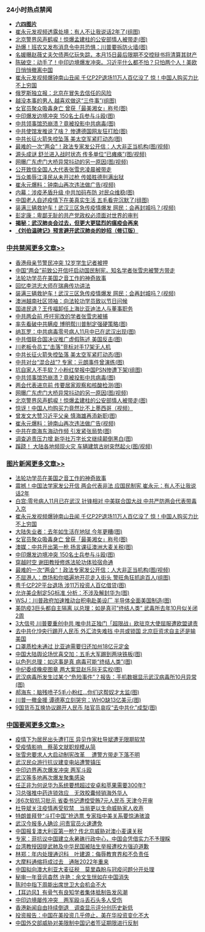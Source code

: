 <div class="catlist">
<h3>24小时热点禁闻</h3>
<ul>
<li><b><a href="64photo" target="_blank">六四图片</a></b></li>
<li><a href="https://github.com/fqnews/bnews/blob/master/cbnews/20200511/1326407.md">崔永元发视频透露处境：有人不让我说话2年了(组图)</a></li>
<li><a href="https://github.com/fqnews/bnews/blob/master/cbnews/20200511/1326544.md">北京警界风声鹤唳！惊爆孟建柱的公安部情人被带走(图)</a></li>
<li><a href="https://github.com/fqnews/bnews/blob/master/cnnews/20200511/1326668.md">劲爆！班农又发布消息令中共恐惧：川普要拆防火墙(图)</a></li>
<li><a href="https://github.com/fqnews/bnews/blob/master/yule/20200511/1326336.md">名媛曝赵薇丈夫欠债两亿玩失踪，本月15日最后限期不交控辩书将清算其财产</a></li>
<li><a href="https://github.com/fqnews/bnews/blob/master/cbnews/20200511/1326377.md">陈破空：动手了！中印边境爆发冲突。习近平什么都不怕？只怕两个人！美欧日悄悄撤离中国 </a></li>
<li><a href="https://github.com/fqnews/bnews/blob/master/topimagenews/20200511/1326691.md">崔永元发视频爆钟南山丑闻 千亿P2P退场11万人百亿没了 惊！中国人购买力比不上穷国</a></li>
<li><a href="https://github.com/fqnews/bnews/blob/master/comments/20200511/1326394.md">俄罗斯独立报：北京在冒失去信任的风险</a></li>
<li><a href="https://github.com/fqnews/bnews/blob/master/funmedia/20200511/1326376.md">越没本事的男人 越喜欢做这“三件事”(组图)</a></li>
<li><a href="https://github.com/fqnews/bnews/blob/master/topimagenews/20200511/1326612.md">女官员聚众吸毒身亡 曾获「最美湘女」称号(图)</a></li>
<li><a href="https://github.com/fqnews/bnews/blob/master/topimagenews/20200511/1326514.md">中印爆发边境冲突 150名士兵参与斗殴(图)</a></li>
<li><a href="https://github.com/fqnews/bnews/blob/master/cbnews/20200511/1326557.md">中共领事馆恐崩溃？竟被投影中共病毒(图)</a></li>
<li><a href="https://github.com/fqnews/bnews/blob/master/cnnews/hknews/20200511/1326412.md">中共使馆发推说了啥？ 惨遭德国网友狂打脸(图)</a></li>
<li><a href="https://github.com/fqnews/bnews/blob/master/cbnews/20200511/1326572.md">中共长征火箭失控坠落 美太空军紧盯动态(图)</a></li>
<li><a href="https://github.com/fqnews/bnews/blob/master/topimagenews/20200511/1326429.md">最难的一次“两会”！政法专家发公开信：人大非正当机构(图/视频)</a></li>
<li><a href="https://github.com/fqnews/bnews/blob/master/cbnews/20200511/1326500.md">源头成谜 舒兰进入战时状态 传多单位“已瘫痪”(图/视频)</a></li>
<li><a href="https://github.com/fqnews/bnews/blob/master/cbnews/20200511/1326552.md">网曝广东虎门大桥异常抖动的另一原因(图/视频)</a></li>
<li><a href="https://github.com/fqnews/bnews/blob/master/renquan/20200511/1326661.md">公开致信全国人大代表张雪忠凌晨被带走</a></li>
<li><a href="https://github.com/fqnews/bnews/blob/master/comments/20200511/1326673.md">当众羞辱江泽民从未开过枪 传姬胜德刑满出狱</a></li>
<li><a href="https://github.com/fqnews/bnews/blob/master/cbnews/20200511/1326535.md">崔永元爆料：钟南山再次违法做广告(视频)</a></li>
<li><a href="https://github.com/fqnews/bnews/blob/master/cbnews/20200511/1326322.md">内幕：涉疫矛盾升级 中共加码布防 对民众维稳(图)</a></li>
<li><a href="https://github.com/fqnews/bnews/blob/master/cnnews/20200511/1326682.md">中国老人自述疫情下在美真实生活 五毛看完沉默了(组图)</a></li>
<li><a href="https://github.com/fqnews/bnews/blob/master/cbnews/20200511/1326734.md">装满三辆救护车！武汉三区急传疫情爆发 网民：会再封城吗？(视频)</a></li>
<li><a href="https://github.com/fqnews/bnews/blob/master/cbnews/20200511/1326355.md">彭定康：卑鄙无耻的共产党政权必须面对世界的审判</a></li>
<li><b><a href="https://github.com/fqnews/bnews/blob/master/comments/20200211/1275071.md" target="_blank">揭秘：武汉肺炎会过去，但更大更猛烈的瘟疫会再来</a></b></li>
<li><b><a href="https://github.com/fqnews/bnews/blob/master/comments/20200207/1272816.md" target="_blank">《刘伯温碑记》预言避开武汉肺炎的妙招（修订版）</a></b></li>
</ul>
</div>

<div class="catlist">
<h3><a href="https://github.com/fqnews/bnews/blob/master/cbnews/" target="_blank">中共禁闻</a><span><a href="https://github.com/fqnews/bnews/blob/master/cbnews/" target="_blank" rel="nofollow">更多文章>></a></span></h3>
<ul>
<li><a href="https://github.com/fqnews/bnews/blob/master/cbnews/20200511/1326825.md" target="_blank">香港母亲节警民冲突 12岁学生记者被押</a></li>
<li><a href="https://github.com/fqnews/bnews/blob/master/cbnews/20200511/1326768.md" target="_blank">中国“两会”前致公开信吁启动国民制宪，知名学者张雪忠被警方带走</a></li>
<li><a href="https://github.com/fqnews/bnews/blob/master/comments/20200511/1326751.md" target="_blank">法轮功学员在美国之音工作的神奇故事</a></li>
<li><a href="https://github.com/fqnews/bnews/blob/master/cbnews/20200511/1326732.md" target="_blank">回忆李洪志大师在瑞典传功讲法</a></li>
<li><a href="https://github.com/fqnews/bnews/blob/master/cbnews/20200511/1326734.md" target="_blank">装满三辆救护车！武汉三区急传疫情爆发 网民：会再封城吗？(视频)</a></li>
<li><a href="https://github.com/fqnews/bnews/blob/master/cbnews/20200511/1326629.md" target="_blank">澳洲越南社区领袖：向法轮功学员致以节日问候</a></li>
<li><a href="https://github.com/fqnews/bnews/blob/master/cbnews/20200511/1326717.md" target="_blank">国进民退？王传福卸任上海比亚迪法人与董事职务</a></li>
<li><a href="https://github.com/fqnews/bnews/blob/master/cbnews/20200511/1326684.md" target="_blank">中共两会前 呼吁宪改的学者张雪忠被捕</a></li>
<li><a href="https://github.com/fqnews/bnews/blob/master/cbnews/20200511/1326677.md" target="_blank">率先看破中共瞒疫 博明帮川普制定强硬策略(图)</a></li>
<li><a href="https://github.com/fqnews/bnews/blob/master/cbnews/20200511/1326676.md" target="_blank">纳瓦罗：中共病毒零号病人11月中已在武汉出现(图)</a></li>
<li><a href="https://github.com/fqnews/bnews/blob/master/cbnews/20200511/1326672.md" target="_blank">中共借联合国决议推广虚假陈述 美国反击(图)</a></li>
<li><a href="https://github.com/fqnews/bnews/blob/master/cbnews/20200511/1326646.md" target="_blank">川老板令员工“击落”竞标对手17架无人机</a></li>
<li><a href="https://github.com/fqnews/bnews/blob/master/cbnews/20200511/1326572.md" target="_blank">中共长征火箭失控坠落 美太空军紧盯动态(图)</a></li>
<li><a href="https://github.com/fqnews/bnews/blob/master/cbnews/20200511/1326571.md" target="_blank">中共对台“混合战”? 专家：元朗事件曾演练(图)</a></li>
<li><a href="https://github.com/fqnews/bnews/blob/master/cbnews/20200511/1326570.md" target="_blank">坑自家人不手软？小粉红举报中国PSN惨遭下架(组图)</a></li>
<li><a href="https://github.com/fqnews/bnews/blob/master/cbnews/20200511/1326557.md" target="_blank">中共领事馆恐崩溃？竟被投影中共病毒(图)</a></li>
<li><a href="https://github.com/fqnews/bnews/blob/master/cbnews/20200511/1326556.md" target="_blank">两会代表进京前 传要居家观察和核酸检测(图)</a></li>
<li><a href="https://github.com/fqnews/bnews/blob/master/cbnews/20200511/1326552.md" target="_blank">网曝广东虎门大桥异常抖动的另一原因(图/视频)</a></li>
<li><a href="https://github.com/fqnews/bnews/blob/master/cbnews/20200511/1326544.md" target="_blank">北京警界风声鹤唳！惊爆孟建柱的公安部情人被带走(图)</a></li>
<li><a href="https://github.com/fqnews/bnews/blob/master/cbnews/20200511/1326543.md" target="_blank">惊讶！中国人均购买力竟然比不上墨西哥（视频）</a></li>
<li><a href="https://github.com/fqnews/bnews/blob/master/cbnews/20200511/1326536.md" target="_blank">曾发文大赞习近平父亲 慎海雄再添新职(图)</a></li>
<li><a href="https://github.com/fqnews/bnews/blob/master/cbnews/20200511/1326535.md" target="_blank">崔永元爆料：钟南山再次违法做广告(视频)</a></li>
<li><a href="https://github.com/fqnews/bnews/blob/master/cbnews/20200511/1326517.md" target="_blank">中共在南海东海动作频 引发紧张局势(图)</a></li>
<li><a href="https://github.com/fqnews/bnews/blob/master/cbnews/20200511/1326516.md" target="_blank">调查追责压力增 新华社万字长文继续颠倒黑白(图)</a></li>
<li><a href="https://github.com/fqnews/bnews/blob/master/cbnews/20200511/1326515.md" target="_blank">蹊跷！ 大陆各地频现火灾 车辆建筑古树突然起火(图/视频)</a></li>

</ul>
</div>
<div class="catlist">
<h3><a href="https://github.com/fqnews/bnews/blob/master/topimagenews/" target="_blank">图片新闻</a><span><a href="https://github.com/fqnews/bnews/blob/master/topimagenews/" target="_blank" rel="nofollow">更多文章>></a></span></h3>
<ul>
<li><a href="https://github.com/fqnews/bnews/blob/master/comments/20200511/1326751.md" target="_blank">法轮功学员在美国之音工作的神奇故事</a></li>
<li><a href="https://github.com/fqnews/bnews/blob/master/topimagenews/20200511/1326733.md" target="_blank">震撼！中国法学家发公开信 两会代表非法 应国民制宪 崔永元：有人不让我说话2年</a></li>
<li><a href="https://github.com/fqnews/bnews/blob/master/topimagenews/20200511/1326708.md" target="_blank">白宫:零号病人11月已在武汉 针锋相对 中美联合国大战 中共严防两会代表带毒入京</a></li>
<li><a href="https://github.com/fqnews/bnews/blob/master/topimagenews/20200511/1326691.md" target="_blank">崔永元发视频爆钟南山丑闻 千亿P2P退场11万人百亿没了 惊！中国人购买力比不上穷国</a></li>
<li><a href="https://github.com/fqnews/bnews/blob/master/topimagenews/20200511/1326613.md" target="_blank">大陆失业者：去年如生活在地狱 今年更糟(图)</a></li>
<li><a href="https://github.com/fqnews/bnews/blob/master/topimagenews/20200511/1326612.md" target="_blank">女官员聚众吸毒身亡 曾获「最美湘女」称号(图)</a></li>
<li><a href="https://github.com/fqnews/bnews/blob/master/topimagenews/20200511/1326555.md" target="_blank">澳媒：中共开出第一枪 扬言课征澳洲大麦关税(图)</a></li>
<li><a href="https://github.com/fqnews/bnews/blob/master/topimagenews/20200511/1326514.md" target="_blank">中印爆发边境冲突 150名士兵参与斗殴(图)</a></li>
<li><a href="https://github.com/fqnews/bnews/blob/master/comments/20200511/1322384.md" target="_blank">穿越时空 谢田教授修炼法轮功体验宿命通</a></li>
<li><a href="https://github.com/fqnews/bnews/blob/master/topimagenews/20200511/1326429.md" target="_blank">最难的一次“两会”！政法专家发公开信：人大非正当机构(图/视频)</a></li>
<li><a href="https://github.com/fqnews/bnews/blob/master/topimagenews/20200511/1326417.md" target="_blank">不屈港人：商场和你唱遍地开花走入街头 警旺角狂抓逾百人(组图)</a></li>
<li><a href="https://github.com/fqnews/bnews/blob/master/topimagenews/20200511/1326416.md" target="_blank">粤千亿P2P平台退场 涉11万投资人百亿借贷(图)</a></li>
<li><a href="https://github.com/fqnews/bnews/blob/master/topimagenews/20200511/1326406.md" target="_blank">允许美企制定5G标准 分析：不涉及解封华为(图)</a></li>
<li><a href="https://github.com/fqnews/bnews/blob/master/topimagenews/20200511/1326300.md" target="_blank">WSJ：川普政府加速推动台积电赴美设厂 半导体全面美国制造(图)</a></li>
<li><a href="https://github.com/fqnews/bnews/blob/master/topimagenews/20200510/1326273.md" target="_blank">美防疫3巨头都自主隔离 以总理：如是真可&#8221;终结人类” 武毒所去年10月似关闭2周</a></li>
<li><a href="https://github.com/fqnews/bnews/blob/master/topimagenews/20200510/1326241.md" target="_blank">3大信号 川普要重创中共 唯中共正独门「超限战」欧驻京大使屈服遭欧盟谴责</a></li>
<li><a href="https://github.com/fqnews/bnews/blob/master/topimagenews/20200510/1326162.md" target="_blank">去中共化!9央行踢开人民币 外汇流失难挡 中共或锁国 北京巨资求自主还是输美国</a></li>
<li><a href="https://github.com/fqnews/bnews/blob/master/topimagenews/20200510/1326161.md" target="_blank">口罩质检未通过 比亚迪需要归还加州18亿元定金</a></li>
<li><a href="https://github.com/fqnews/bnews/blob/master/topimagenews/20200510/1326160.md" target="_blank">中国大陆舆论场忧喜交加：五毛大军踢到两块铁板(图)</a></li>
<li><a href="https://github.com/fqnews/bnews/blob/master/topimagenews/20200510/1326159.md" target="_blank">以色列总理：如这事是真 病毒可能“终结人类”(图)</a></li>
<li><a href="https://github.com/fqnews/bnews/blob/master/topimagenews/20200510/1326109.md" target="_blank">中纪委成橡皮图章 两大案显赵乐际无实权(图)</a></li>
<li><a href="https://github.com/fqnews/bnews/blob/master/topimagenews/20200510/1325959.md" target="_blank">武汉病毒所发生过某个“危险事件”？报告：手机数据显示武汉病毒所10月异常(图)</a></li>
<li><a href="https://github.com/fqnews/bnews/blob/master/topimagenews/20200510/1325884.md" target="_blank">郝海东：脑残喷子5毛小粉红&#8230;你们这帮奴才太监(图)</a></li>
<li><a href="https://github.com/fqnews/bnews/blob/master/topimagenews/20200510/1325823.md" target="_blank">川普一撤金援 谭德塞立刻哭穷：WHO缺13亿美元(图)</a></li>
<li><a href="https://github.com/fqnews/bnews/blob/master/topimagenews/20200510/1325782.md" target="_blank">9国货币互换协议踢开人民币 陆官员哀叹“去中共化”成型(图)</a></li>

</ul>
</div>
<div class="catlist">
<h3><a href="https://github.com/fqnews/bnews/blob/master/headline/" target="_blank">中国要闻</a><span><a href="https://github.com/fqnews/bnews/blob/master/headline/" target="_blank" rel="nofollow">更多文章>></a></span></h3>
<ul>
<li><a href="https://github.com/fqnews/bnews/blob/master/headline/20200511/1326846.md" target="_blank">疫情下为居民出头遭打压 异见作家杜导斌遭无限期软禁</a></li>
<li><a href="https://github.com/fqnews/bnews/blob/master/headline/20200511/1326845.md" target="_blank">受疫情影响　蔡英文就职规模从简</a></li>
<li><a href="https://github.com/fqnews/bnews/blob/master/headline/20200511/1326844.md" target="_blank">张雪忠要求人大启动制宪改革 　遭警方带走下落不明</a></li>
<li><a href="https://github.com/fqnews/bnews/blob/master/headline/20200511/1326843.md" target="_blank">武汉民众游行抗议建变电站遭警镇压</a></li>
<li><a href="https://github.com/fqnews/bnews/blob/master/headline/20200511/1326842.md" target="_blank">中印边界再次爆发冲突 两军斗殴</a></li>
<li><a href="https://github.com/fqnews/bnews/blob/master/headline/20200511/1326838.md" target="_blank">武汉等多地再次爆发聚集感染</a></li>
<li><a href="https://github.com/fqnews/bnews/blob/master/headline/20200511/1326831.md" target="_blank">任正非为何说华为系统要想超过安卓和苹果需要300年?</a></li>
<li><a href="https://github.com/fqnews/bnews/blob/master/headline/20200511/1326823.md" target="_blank">习总强推中药连锁效应　无效胶囊倾销海外华人</a></li>
<li><a href="https://github.com/fqnews/bnews/blob/master/headline/20200511/1326808.md" target="_blank">涉6次软抗习批示 省委书记遭控受贿7元人民币 天津今开审</a></li>
<li><a href="https://github.com/fqnews/bnews/blob/master/headline/20200511/1326797.md" target="_blank">杜导斌关注疫情再受软禁　当局更以生命威胁家人收声</a></li>
<li><a href="https://github.com/fqnews/bnews/blob/master/headline/20200511/1326796.md" target="_blank">特朗普拜登“斗打中国”抢选票 专家指中美关系要惊涛骇浪</a></li>
<li><a href="https://github.com/fqnews/bnews/blob/master/headline/20200511/1326784.md" target="_blank">武汉今报多人确诊 问责官员火速遭免</a></li>
<li><a href="https://github.com/fqnews/bnews/blob/master/headline/20200511/1326750.md" target="_blank">中国报复澳大利亚第一枪? 传北京威胁对澳小麦课关税</a></li>
<li><a href="https://github.com/fqnews/bnews/blob/master/headline/20200511/1326749.md" target="_blank">专家：菲抗议中国建立永暑礁行政中心，中国会凭借实力不予理睬</a></li>
<li><a href="https://github.com/fqnews/bnews/blob/master/headline/20200511/1326748.md" target="_blank">台湾教授因提武肺及中华民国被陆生举报遭校方强迫道歉</a></li>
<li><a href="https://github.com/fqnews/bnews/blob/master/headline/20200511/1326747.md" target="_blank">林郑：年内处理通识科　叶建源：侮辱教育界和不负责任</a></li>
<li><a href="https://github.com/fqnews/bnews/blob/master/headline/20200511/1326741.md" target="_blank">大摩料通缩将成过去　通胀2022年重来</a></li>
<li><a href="https://github.com/fqnews/bnews/blob/master/headline/20200511/1326740.md" target="_blank">中国拟向澳大利亚大麦征税　莫里森盼与冠疫问题分开处理</a></li>
<li><a href="https://github.com/fqnews/bnews/blob/master/headline/20200511/1326725.md" target="_blank">秘审一年音讯杳然   许艳：余文生恍如在中国消失</a></li>
<li><a href="https://github.com/fqnews/bnews/blob/master/headline/20200511/1326724.md" target="_blank">陈时中指下周能出席世卫大会机会不大</a></li>
<li><a href="https://github.com/fqnews/bnews/blob/master/headline/20200511/1326723.md" target="_blank">【耳边风】有骨气有良知学者集体抵制告发风潮</a></li>
<li><a href="https://github.com/fqnews/bnews/blob/master/headline/20200511/1326722.md" target="_blank">中印边境屡传冲突　两军殴斗丢石头多人受伤</a></li>
<li><a href="https://github.com/fqnews/bnews/blob/master/headline/20200511/1326721.md" target="_blank">香港新闻自由持续倒退　调查显示评分创历史新低</a></li>
<li><a href="https://github.com/fqnews/bnews/blob/master/headline/20200511/1326714.md" target="_blank">投资报告：中国在美投资几乎停止，美在华投资变化不大</a></li>
<li><a href="https://github.com/fqnews/bnews/blob/master/headline/20200511/1326713.md" target="_blank">中国外交部威胁对美限制中国记者签证期限进行反制</a></li>

</ul>
</div>